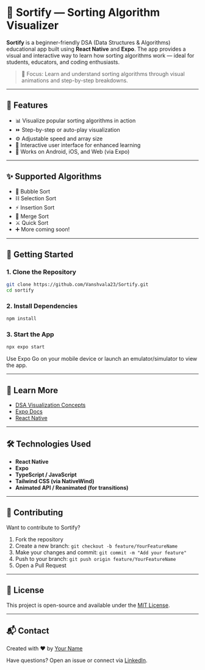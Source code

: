 # 🔢 Sortify — Sorting Algorithm Visualizer

**Sortify** is a beginner-friendly DSA (Data Structures & Algorithms) educational app built using **React Native** and **Expo**. The app provides a visual and interactive way to learn how sorting algorithms work — ideal for students, educators, and coding enthusiasts.

> 🎯 Focus: Learn and understand sorting algorithms through visual animations and step-by-step breakdowns.

---

## 🚀 Features

* 📊 Visualize popular sorting algorithms in action
* ⏩ Step-by-step or auto-play visualization
* ⚙️ Adjustable speed and array size
* 🎨 Interactive user interface for enhanced learning
* 📱 Works on Android, iOS, and Web (via Expo)

---

## ✨ Supported Algorithms

* 🔁 Bubble Sort
* ⛓️ Selection Sort
* ⚡ Insertion Sort
* 🔂 Merge Sort
* ⚔️ Quick Sort
* ➕ More coming soon!

---

## 📲 Getting Started

### 1. Clone the Repository

```bash
git clone https://github.com/Vanshvala23/Sortify.git
cd sortify
```

### 2. Install Dependencies

```bash
npm install
```

### 3. Start the App

```bash
npx expo start
```

Use Expo Go on your mobile device or launch an emulator/simulator to view the app.

---

## 🧠 Learn More

* [DSA Visualization Concepts](https://visualgo.net/en/sorting)
* [Expo Docs](https://docs.expo.dev/)
* [React Native](https://reactnative.dev/)

---

## 🛠️ Technologies Used

* **React Native**
* **Expo**
* **TypeScript / JavaScript**
* **Tailwind CSS (via NativeWind)**
* **Animated API / Reanimated (for transitions)**

---

## 🤝 Contributing

Want to contribute to Sortify?

1. Fork the repository
2. Create a new branch: `git checkout -b feature/YourFeatureName`
3. Make your changes and commit: `git commit -m "Add your feature"`
4. Push to your branch: `git push origin feature/YourFeatureName`
5. Open a Pull Request

---

## 📄 License

This project is open-source and available under the [MIT License](LICENSE).

---

## 📬 Contact

Created with ❤️ by [Your Name](https://github.com/yourusername)

Have questions? Open an issue or connect via [LinkedIn](https://linkedin.com/in/yourprofile).
